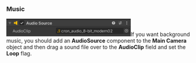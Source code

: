 ### Music

<img src="../media/image55.png"
style="width:3.42708in;height:0.49167in" />If you want
background music, you should add an
**AudioSource** component to the **Main Camera** object and then drag a sound file over to the **AudioClip**
field and set the **Loop** flag.
